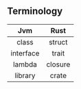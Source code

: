 ## Terminology

|**Jvm**|**Rust**|
|:------:|:--------:|
|class|struct|
|interface|trait|
|lambda|closure|
|library|crate|